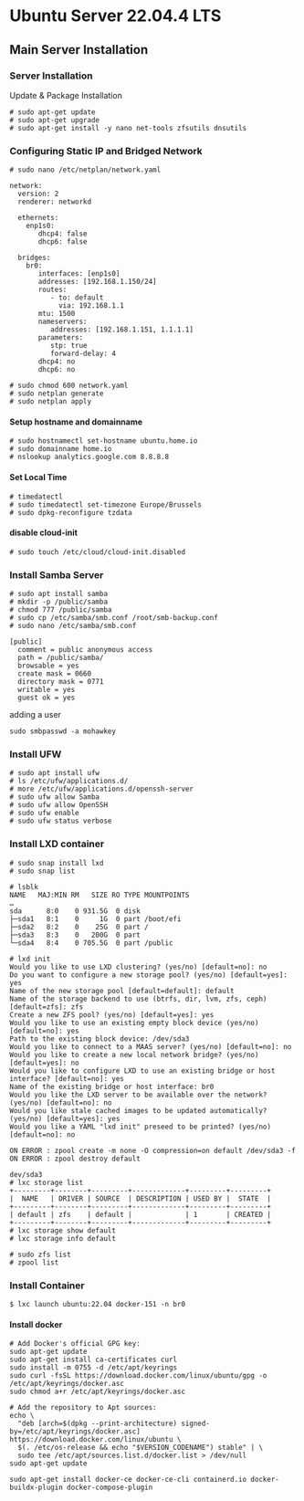 # Ubuntu Server 22.04.4 LTS
## Main Server Installation
### Server Installation
Update & Package Installation
~~~
# sudo apt-get update
# sudo apt-get upgrade
# sudo apt-get install -y nano net-tools zfsutils dnsutils
~~~
### Configuring Static IP and Bridged Network
~~~
# sudo nano /etc/netplan/network.yaml
~~~
~~~
network:
  version: 2
  renderer: networkd

  ethernets:
    enp1s0:
       dhcp4: false
       dhcp6: false

  bridges:
    br0:
       interfaces: [enp1s0]
       addresses: [192.168.1.150/24]
       routes:
          - to: default
            via: 192.168.1.1
       mtu: 1500
       nameservers:
          addresses: [192.168.1.151, 1.1.1.1]
       parameters:
          stp: true
          forward-delay: 4
       dhcp4: no
       dhcp6: no

~~~
~~~
# sudo chmod 600 network.yaml
# sudo netplan generate
# sudo netplan apply
~~~
#### Setup hostname and domainname
~~~
# sudo hostnamectl set-hostname ubuntu.home.io
# sudo domainname home.io
# nslookup analytics.google.com 8.8.8.8
~~~
#### Set Local Time
~~~
# timedatectl
# sudo timedatectl set-timezone Europe/Brussels
# sudo dpkg-reconfigure tzdata
~~~
#### disable cloud-init
~~~
# sudo touch /etc/cloud/cloud-init.disabled
~~~
###  Install Samba Server
~~~
# sudo apt install samba
# mkdir -p /public/samba
# chmod 777 /public/samba
# sudo cp /etc/samba/smb.conf /root/smb-backup.conf
# sudo nano /etc/samba/smb.conf
~~~
~~~
[public]
  comment = public anonymous access 
  path = /public/samba/ 
  browsable = yes 
  create mask = 0660 
  directory mask = 0771 
  writable = yes 
  guest ok = yes
~~~
adding a user
~~~
sudo smbpasswd -a mohawkey
~~~
### Install UFW
~~~
# sudo apt install ufw
# ls /etc/ufw/applications.d/
# more /etc/ufw/applications.d/openssh-server
# sudo ufw allow Samba
# sudo ufw allow OpenSSH
# sudo ufw enable
# sudo ufw status verbose
~~~
### Install LXD container
~~~
# sudo snap install lxd
# sudo snap list

# lsblk
NAME   MAJ:MIN RM   SIZE RO TYPE MOUNTPOINTS
…
sda      8:0    0 931.5G  0 disk 
├─sda1   8:1    0     1G  0 part /boot/efi
├─sda2   8:2    0    25G  0 part /
├─sda3   8:3    0   200G  0 part 
└─sda4   8:4    0 705.5G  0 part /public 

# lxd init
Would you like to use LXD clustering? (yes/no) [default=no]: no
Do you want to configure a new storage pool? (yes/no) [default=yes]: yes
Name of the new storage pool [default=default]: default
Name of the storage backend to use (btrfs, dir, lvm, zfs, ceph) [default=zfs]: zfs
Create a new ZFS pool? (yes/no) [default=yes]: yes
Would you like to use an existing empty block device (yes/no) [default=no]: yes
Path to the existing block device: /dev/sda3
Would you like to connect to a MAAS server? (yes/no) [default=no]: no
Would you like to create a new local network bridge? (yes/no) [default=yes]: no
Would you like to configure LXD to use an existing bridge or host interface? [default=no]: yes
Name of the existing bridge or host interface: br0
Would you like the LXD server to be available over the network? (yes/no) [default=no]: no
Would you like stale cached images to be updated automatically? (yes/no) [default=yes]: yes
Would you like a YAML "lxd init" preseed to be printed? (yes/no) [default=no]: no

ON ERROR : zpool create -m none -O compression=on default /dev/sda3 -f
ON ERROR : zpool destroy default

dev/sda3
# lxc storage list
+---------+--------+---------+-------------+---------+---------+ 
|  NAME   | DRIVER | SOURCE  | DESCRIPTION | USED BY |  STATE  | 
+---------+--------+---------+-------------+---------+---------+ 
| default | zfs    | default |             | 1       | CREATED | 
+---------+--------+---------+-------------+---------+---------+
# lxc storage show default
# lxc storage info default

# sudo zfs list
# zpool list

~~~
### Install Container
~~~
$ lxc launch ubuntu:22.04 docker-151 -n br0
~~~
#### Install docker
~~~
# Add Docker's official GPG key:
sudo apt-get update
sudo apt-get install ca-certificates curl
sudo install -m 0755 -d /etc/apt/keyrings
sudo curl -fsSL https://download.docker.com/linux/ubuntu/gpg -o /etc/apt/keyrings/docker.asc
sudo chmod a+r /etc/apt/keyrings/docker.asc

# Add the repository to Apt sources:
echo \
  "deb [arch=$(dpkg --print-architecture) signed-by=/etc/apt/keyrings/docker.asc] https://download.docker.com/linux/ubuntu \
  $(. /etc/os-release && echo "$VERSION_CODENAME") stable" | \
  sudo tee /etc/apt/sources.list.d/docker.list > /dev/null
sudo apt-get update

sudo apt-get install docker-ce docker-ce-cli containerd.io docker-buildx-plugin docker-compose-plugin
~~~

<!--stackedit_data:
eyJoaXN0b3J5IjpbLTc4MDcxOTIwOSwtMTIyMzQ3Njk5OSwtMT
M2MTY0Njc2MiwzNDQ1MTI3MjksLTEyODY5MTg0MzMsMTk5NjM2
NjM4NSwtMTQzNDUyNjk4MCwtNjg0NjcwMTU2LDE0MDkzNTU2LD
I4NjM0NjQyOSwyNjYyMjY3MzcsLTEyNzQzMjMwNzQsNjQ5MTQ1
NTAyLDEyNzQ3MzE4NTRdfQ==
-->